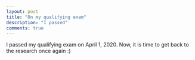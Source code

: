 ```yaml
---
layout: post
title: "On my qualifying exam"
description: "I passed"
comments: true
---
```


I passed my qualifying exam on April 1, 2020. Now, it is time to get back to the research once again :)

